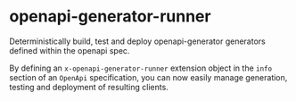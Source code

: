 # openapi-generator-runner

Deterministically build, test and deploy openapi-generator generators defined within the openapi spec.

By defining an `x-openapi-generator-runner` extension object in the `info` section of an `OpenApi` specification, you
can now easily manage generation, testing and deployment of resulting clients.
